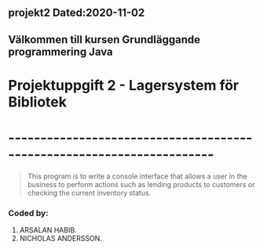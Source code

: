 ## projekt2																                                         Dated:2020-11-02
## Välkommen till kursen Grundläggande programmering Java 
#  Projektuppgift 2 - Lagersystem för Bibliotek
# ----------------------------------------------------------------------
> This program is to write a console interface that allows a user in the business to perform actions such as lending products to customers or checking the current inventory status.
### Coded by:
1. ARSALAN HABIB.
2. NICHOLAS ANDERSSON.
 
